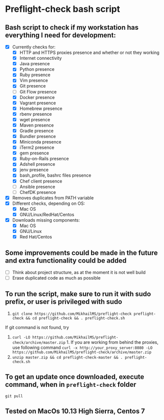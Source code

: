 # Preflight-check bash script

## Bash script to check if my workstation has everything I need for development:
- [x] Currently checks for:
  - [x] HTTP and HTTPS proxies presence and whether or not they working
  - [x] Internet connectivity
  - [x] Java presence
  - [x] Python presence
  - [x] Ruby presence
  - [x] Vim presence
  - [x] Git presence
  - [ ] Git Flow presence
  - [x] Docker presence
  - [x] Vagrant presence
  - [x] Homebrew presence
  - [x] rbenv presence
  - [x] wget presence
  - [x] Maven presence
  - [x] Gradle presence
  - [x] Bundler presence
  - [x] Miniconda presence
  - [x] iTerm2 presence
  - [x] gem presence
  - [x] Ruby-on-Rails presence
  - [x] Adshell presence
  - [x] jenv presence
  - [x] bash_profile, bashrc files presence
  - [x] Chef client presence
  - [ ] Ansible presence
  - [ ] ChefDK presence
- [x] Removes duplicates from PATH variable
- [x] Different checks, depending on OS:
  - [x] Mac OS
  - [x] GNU/Linux/RedHat/Centos
- [x] Downloads missing components:
  - [x] Mac OS
  - [x] GNU/Linux
  - [x] Red Hat/Centos

## Some improvements could be made in the future and extra functionality could be added
- [ ] Think about project structure, as at the moment it is not well build
- [ ] Erase duplicated code as much as possible

## To run the script, make sure to run it with sudo prefix, or user is privileged with sudo
  1. `git clone https://github.com/MikhailMS/preflight-check preflight-check && cd preflight-check && . preflight-check.sh`

  If git command is not found, try

  1. `curl -LO https://github.com/MikhailMS/preflight-check/archive/master.zip`
    1. If you are working from behind the proxies, use following command
    `curl -x http://your_proxy_server:8080 -LO https://github.com/MikhailMS/preflight-check/archive/master.zip`
  2. `unzip master.zip && cd preflight-check-master && . preflight-check.sh`

## To get an update once downloaded, execute command, when in `preflight-check` folder
  `git pull`

## Tested on MacOs 10.13 High Sierra, Centos 7
